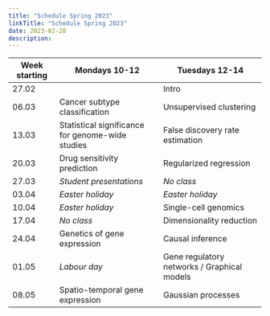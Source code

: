 ```yaml
---
title: "Schedule Spring 2023"
linkTitle: "Schedule Spring 2023"
date: 2023-02-28
description: 
---
```


| Week starting | Mondays 10-12                                     | Tuesdays 12-14                    |
| ------------- | ------------------------------------------------- | --------------------------------- |
| 27.02         |                                                   | Intro                             |
| 06.03         | Cancer subtype classification                     | Unsupervised clustering           |
| 13.03         | Statistical significance for genome-wide studies  | False discovery rate estimation   |
| 20.03         | Drug sensitivity prediction                       | Regularized regression            |
| 27.03         | *Student presentations*                           | *No class*                        |
| 03.04         | *Easter holiday*                                  | *Easter holiday*                  |
| 10.04         | *Easter holiday*                                  | Single-cell genomics              |
| 17.04         | *No class*                                        | Dimensionality reduction          |       
| 24.04         | Genetics of gene expression                       | Causal inference                  |
| 01.05         | *Labour day*                                      | Gene regulatory networks / Graphical models |
| 08.05         | Spatio-temporal gene expression                   | Gaussian processes                |